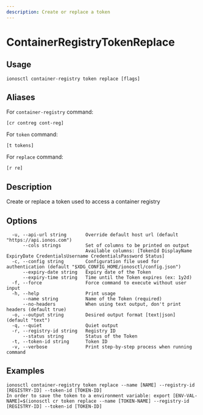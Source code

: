 ```yaml
---
description: Create or replace a token
---
```


# ContainerRegistryTokenReplace

## Usage

```text
ionosctl container-registry token replace [flags]
```

## Aliases

For `container-registry` command:

```text
[cr contreg cont-reg]
```

For `token` command:

```text
[t tokens]
```

For `replace` command:

```text
[r re]
```

## Description

Create or replace a token used to access a container registry

## Options

```text
  -u, --api-url string       Override default host url (default "https://api.ionos.com")
      --cols strings         Set of columns to be printed on output 
                             Available columns: [TokenId DisplayName ExpiryDate CredentialsUsername CredentialsPassword Status]
  -c, --config string        Configuration file used for authentication (default "$XDG_CONFIG_HOME/ionosctl/config.json")
      --expiry-date string   Expiry date of the Token
      --expiry-time string   Time until the Token expires (ex: 1y2d)
  -f, --force                Force command to execute without user input
  -h, --help                 Print usage
      --name string          Name of the Token (required)
      --no-headers           When using text output, don't print headers (default true)
  -o, --output string        Desired output format [text|json] (default "text")
  -q, --quiet                Quiet output
  -r, --registry-id string   Registry ID
      --status string        Status of the Token
  -t, --token-id string      Token ID
  -v, --verbose              Print step-by-step process when running command
```

## Examples

```text
ionosctl container-registry token replace --name [NAME] --registry-id [REGISTRY-ID] --token-id [TOKEN-ID]
In order to save the token to a environment variable: export [ENV-VAL-NAME]=$(ionosctl cr token replace --name [TOKEN-NAME] --registry-id [REGISTRY-ID] --token-id [TOKEN-ID]
```

